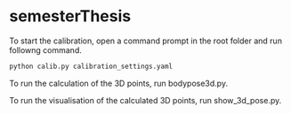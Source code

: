 # semesterThesis

To start the calibration, open a command prompt in the root folder and run followng command.
```python
python calib.py calibration_settings.yaml
```

To run the calculation of the 3D points, run bodypose3d.py.

To run the visualisation of the calculated 3D points, run show_3d_pose.py.
